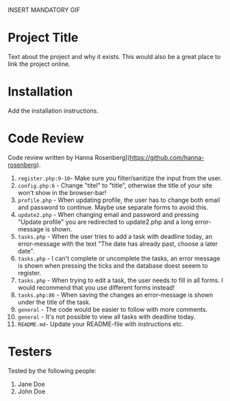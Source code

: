 INSERT MANDATORY GIF

# Project Title

Text about the project and why it exists. This would also be a great place to link the project online.

# Installation

Add the installation instructions.

# Code Review

Code review written by Hanna Rosenberg](https://github.com/hanna-rosenberg).

1. `register.php:9-10`- Make sure you filter/sanitize the input from the user.
2. `config.php:6` - Change "titel" to "title", otherwise the title of your site won't show in the browser-bar!
3. `profile.php` - When updating profile, the user has to change both email and password to continue. Maybe use separate forms to avoid this. 
4. `update2.php` - When changing email and password and pressing "Update profile" you are redirected to update2.php and a long error-message is shown.
5. `tasks.php` - When the user tries to add a task with deadline today, an error-message with the text "The date has already past, choose a later date".
6. `tasks.php` - I can't complete or uncomplete the tasks, an error message is shown when pressing the ticks and the database doest seeem to register.
7. `tasks.php` - When trying to edit a task, the user needs to fill in all forms. I would recommend that you use different forms instead!
8. `tasks.php:86` - When saving the changes an error-message is shown under the title of the task.
9. `general` - The code would be easier to follow with more comments.
10. `general` - It's not possible to view all tasks with deadline today.
11. `README.md`- Update your README-file with instructions etc.

# Testers

Tested by the following people:

1. Jane Doe
2. John Doe
